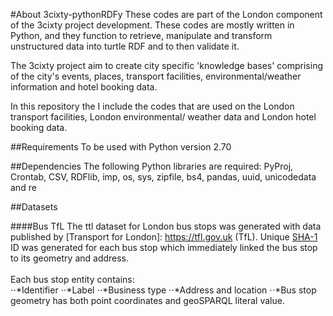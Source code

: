#About 3cixty-pythonRDFy
These codes are part of the London component of the 3cixty project development. These codes are mostly written in Python, and they function to retrieve, manipulate and transform unstructured data into turtle RDF and to then validate it. 

The 3cixty project aim to create city specific 'knowledge bases' comprising of the city's events, places, transport facilities, environmental/weather information and hotel booking data. 

In this repository the I include the codes that are used on the London transport facilities, London environmental/ weather data and London hotel booking data.

##Requirements
To be used with Python version 2.70

##Dependencies
The following Python libraries are required:
PyProj, Crontab, CSV, RDFlib, imp, os, sys, zipfile, bs4, pandas, uuid, unicodedata and re

##Datasets

####Bus TfL
The ttl dataset for London bus stops was generated with data published by [Transport for London]: https://tfl.gov.uk (TfL). Unique [SHA-1](https://en.wikipedia.org/wiki/SHA-1) ID was generated for each bus stop which immediately linked the bus stop to its geometry and address.</br>
</br>
Each bus stop entity contains:
</br>
⋅⋅*Identifier
⋅⋅*Label
⋅⋅*Business type
⋅⋅*Address and location
⋅⋅*Bus stop geometry has both point coordinates and geoSPARQL literal value.
